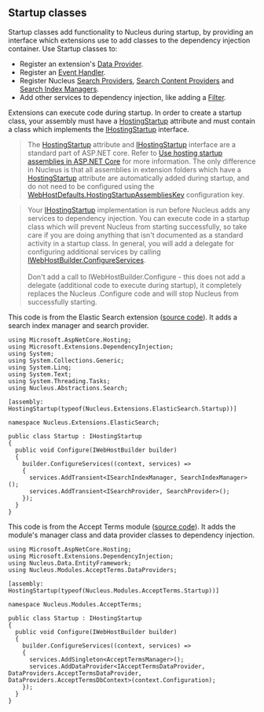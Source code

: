 ## Startup classes
Startup classes add functionality to Nucleus during startup, by providing an interface which extensions use to add classes to the dependency injection
container. Use Startup classes to:
- Register an extension's [Data Provider](/developers/data-providers/).
- Register an [Event Handler](https://www.nucleus-cms.com/api-documentation/Nucleus.Abstractions.xml/Nucleus.Abstractions.EventHandlers.IEventDispatcher/).
- Register Nucleus [Search Providers](https://www.nucleus-cms.com/api-documentation/Nucleus.Abstractions.xml/Nucleus.Abstractions.Search.ISearchProvider/), 
[Search Content Providers](https://www.nucleus-cms.com/api-documentation/Nucleus.Abstractions.xml/Nucleus.Abstractions.Search.IContentMetaDataProducer/)
and [Search Index Managers](https://www.nucleus-cms.com/api-documentation/Nucleus.Abstractions.xml/Nucleus.Abstractions.Search.ISearchIndexManager/).
- Add other services to dependency injection, like adding a [Filter](https://docs.microsoft.com/en-us/aspnet/core/mvc/controllers/filters).

Extensions can execute code during startup.  In order to create a startup class, your assembly must have a 
[HostingStartup](https://docs.microsoft.com/en-us/dotnet/api/microsoft.aspnetcore.hosting.hostingstartupattribute) attribute and 
must contain a class which implements the [IHostingStartup](https://docs.microsoft.com/en-us/dotnet/api/microsoft.aspnetcore.hosting.ihostingstartup)
interface.

> The [HostingStartup](https://docs.microsoft.com/en-us/dotnet/api/microsoft.aspnetcore.hosting.hostingstartupattribute) attribute and 
[IHostingStartup](https://docs.microsoft.com/en-us/dotnet/api/microsoft.aspnetcore.hosting.ihostingstartup) interface are a standard part of 
ASP.NET core.  Refer to [Use hosting startup assemblies in ASP.NET Core](https://docs.microsoft.com/en-us/aspnet/core/fundamentals/host/platform-specific-configuration)
for more information.
The only difference in Nucleus is that all assemblies in extension folders which have a 
[HostingStartup](https://docs.microsoft.com/en-us/dotnet/api/microsoft.aspnetcore.hosting.hostingstartupattribute) attribute are automatically 
added during startup, and do not need to be configured using the
[WebHostDefaults.HostingStartupAssembliesKey](https://docs.microsoft.com/en-us/dotnet/api/microsoft.aspnetcore.hosting.webhostdefaults.hostingstartupassemblieskey)
configuration key.

> Your [IHostingStartup](https://docs.microsoft.com/en-us/dotnet/api/microsoft.aspnetcore.hosting.ihostingstartup) implementation is run before Nucleus 
adds any services to dependency injection.  You can execute code in a startup class which will prevent Nucleus from starting successfully, 
so take care if you are doing anything that isn't documented as a standard activity in a startup class.  In general, you will add a delegate
for configuring additional services by calling [IWebHostBuilder.ConfigureServices](https://docs.microsoft.com/en-us/dotnet/api/microsoft.aspnetcore.hosting.iwebhostbuilder.configureservices).  
\
Don't add a call to IWebHostBuilder.Configure - this does not add a delegate (additional code to execute during startup), it completely replaces 
the Nucleus .Configure code and will stop Nucleus from successfully starting.

This code is from the Elastic Search extension ([source code](https://github.com/Inventua/nucleus-core/tree/main/Nucleus.Core.Modules/Nucleus.Extensions.ElasticSearch)). 
It adds a search index manager and search provider.
```
using Microsoft.AspNetCore.Hosting;
using Microsoft.Extensions.DependencyInjection;
using System;
using System.Collections.Generic;
using System.Linq;
using System.Text;
using System.Threading.Tasks;
using Nucleus.Abstractions.Search;

[assembly: HostingStartup(typeof(Nucleus.Extensions.ElasticSearch.Startup))]

namespace Nucleus.Extensions.ElasticSearch;

public class Startup : IHostingStartup
{
  public void Configure(IWebHostBuilder builder)
  {
    builder.ConfigureServices((context, services) =>
    {
      services.AddTransient<ISearchIndexManager, SearchIndexManager>();
      services.AddTransient<ISearchProvider, SearchProvider>();
    });
  }
}
```

This code is from the Accept Terms module ([source code](https://github.com/Inventua/nucleus-core/tree/main/Nucleus.Core.Modules/Nucleus.Modules.AcceptTerms)). 
It adds the module's manager class and data provider classes to dependency injection.
```
using Microsoft.AspNetCore.Hosting;
using Microsoft.Extensions.DependencyInjection;
using Nucleus.Data.EntityFramework;
using Nucleus.Modules.AcceptTerms.DataProviders;

[assembly: HostingStartup(typeof(Nucleus.Modules.AcceptTerms.Startup))]

namespace Nucleus.Modules.AcceptTerms;

public class Startup : IHostingStartup
{
  public void Configure(IWebHostBuilder builder)
  {
    builder.ConfigureServices((context, services) =>
    {
      services.AddSingleton<AcceptTermsManager>();
      services.AddDataProvider<IAcceptTermsDataProvider, DataProviders.AcceptTermsDataProvider, DataProviders.AcceptTermsDbContext>(context.Configuration);
    });
  }
}
```